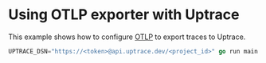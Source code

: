 # Using OTLP exporter with Uptrace

This example shows how to configure
[OTLP](https://github.com/open-telemetry/opentelemetry-go/tree/main/exporters/otlp) to export traces
to Uptrace.

```go
UPTRACE_DSN="https://<token>@api.uptrace.dev/<project_id>" go run main.go
```
